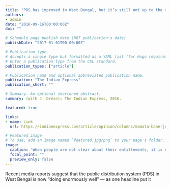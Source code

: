 ```yaml
---
title: "PDS has improved in West Bengal, but it’s still not up to the mark"
authors:
- admin
date: "2016-09-16T00:00:00Z"
doi: ""

# Schedule page publish date (NOT publication's date).
publishDate: "2017-01-01T00:00:00Z"

# Publication type.
# Accepts a single type but formatted as a YAML list (for Hugo requirements).
# Enter a publication type from the CSL standard.
publication_types: ["article"]

# Publication name and optional abbreviated publication name.
publication: "The Indian Express"
publication_short: ""

# Summary. An optional shortened abstract.
summary: (with J. Drèze); The Indian Express, 2016.

featured: true

links:
- name: Link
  url: https://indianexpress.com/article/opinion/columns/mamata-banerjee-public-distribution-system-west-bengal-food-security-act-3033234/

# Featured image
# To use, add an image named `featured.jpg/png` to your page's folder. 
image:
  caption: 'When people are not clear about their entitlements, it is easy to cheat them. (Illustration: C R Sasikumar)'
  focal_point: ""
  preview_only: false
---
```


Recent media reports suggest that the public distribution system (PDS) in West Bengal is now “doing enormously well” — as one headline put it